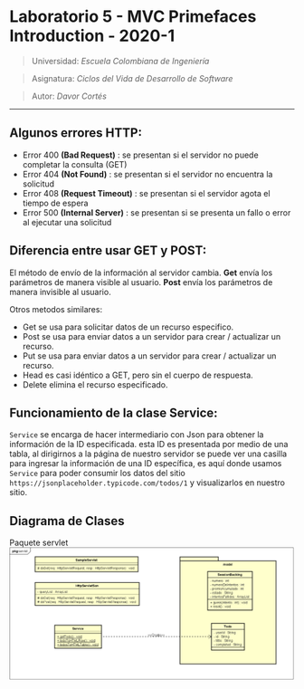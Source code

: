 # Laboratorio 5 - MVC Primefaces Introduction - 2020-1
> Universidad: _Escuela Colombiana de Ingeniería_

> Asignatura:  _Ciclos del Vida de Desarrollo de Software_

> Autor: _Davor Cortés_

---
## Algunos errores HTTP:
-	Error 400 __(Bad Request)__ : se presentan si el servidor no puede completar la consulta (GET)
-	Error 404 __(Not Found)__ : se presentan si el servidor no encuentra la solicitud
-	Error 408 __(Request Timeout)__ : se presentan si el servidor agota el tiempo de espera
-	Error 500 __(Internal Server)__ : se presentan si se presenta un fallo o error al ejecutar una solicitud

## Diferencia entre usar GET y POST:
El método de envío de la información al servidor cambia.
**Get** envía los parámetros de manera visible al usuario.
**Post** envía los parámetros de manera invisible al usuario.

Otros metodos similares:
- Get se usa para solicitar datos de un recurso especifico.
- Post se usa para enviar datos a un servidor para crear / actualizar un recurso.
- Put se usa para enviar datos a un servidor para crear / actualizar un recurso.
- Head es casi idéntico a GET, pero sin el cuerpo de respuesta.
- Delete elimina el recurso especificado.

## Funcionamiento de la clase Service:
 `Service` se encarga de hacer intermediario con Json para obtener la información de la ID especificada.
 esta ID es presentada por medio de una tabla, al dirigirnos a la página de nuestro servidor se puede ver
 una casilla para ingresar la información de una ID específica, es aquí donde usamos `Service` para poder 
 consumir los datos del sitio `https://jsonplaceholder.typicode.com/todos/1` y visualizarlos en nuestro sitio.
 
## Diagrama de Clases
Paquete servlet
![](img/classDiagram.PNG)
